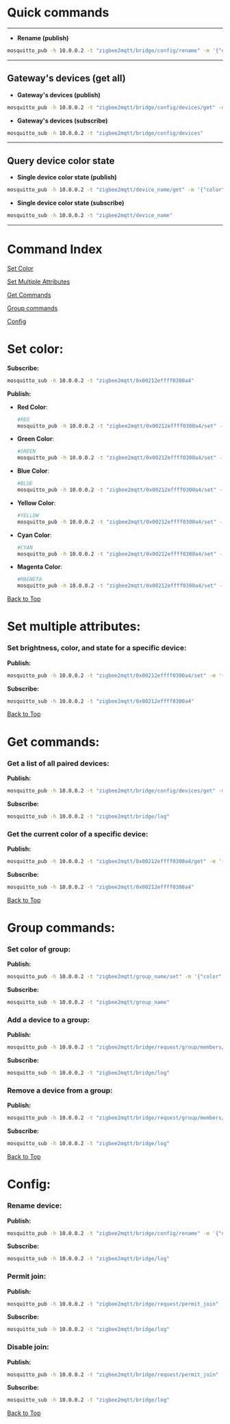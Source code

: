 # Quick commands

---

- **Rename (publish)**
```bash
mosquitto_pub -h 10.0.0.2 -t "zigbee2mqtt/bridge/config/rename" -m '{"old": "LAMPI0001", "new": "LAMPI666"}'
```

---

## Gateway's devices (get all)

- **Gateway's devices (publish)**

```bash
mosquitto_pub -h 10.0.0.2 -t "zigbee2mqtt/bridge/config/devices/get" -m ""
```

- **Gateway's devices (subscribe)**

```bash
mosquitto_sub -h 10.0.0.2 -t "zigbee2mqtt/bridge/config/devices"
```

---

## Query device color state

- **Single device color state (publish)**

```bash
mosquitto_pub -h 10.0.0.2 -t "zigbee2mqtt/device_name/get" -m '{"color": ""}'
```

- **Single device color state (subscribe)**

```bash
mosquitto_sub -h 10.0.0.2 -t "zigbee2mqtt/device_name"
```

---

# Command Index

[Set Color](#set-color)

[Set Multiple Attributes](#set-multiple-attributes)

[Get Commands](#get-commands)

[Group commands](#group-commands)

[Config](#config)

# Set color:

**Subscribe:**

```bash
mosquitto_sub -h 10.0.0.2 -t "zigbee2mqtt/0x00212effff0300a4"
```

**Publish:**

- **Red Color**:

   ```bash
   #RED
   mosquitto_pub -h 10.0.0.2 -t "zigbee2mqtt/0x00212effff0300a4/set" -m '{"color":{"x":0.7006,"y":0.2993}}'
   ```

- **Green Color**:
  
   ```bash
   #GREEN
   mosquitto_pub -h 10.0.0.2 -t "zigbee2mqtt/0x00212effff0300a4/set" -m '{"color":{"x":0.1724,"y":0.7468}}'
   ```

- **Blue Color**:
  
   ```bash
   #BLUE
   mosquitto_pub -h 10.0.0.2 -t "zigbee2mqtt/0x00212effff0300a4/set" -m '{"color":{"x":0.1355,"y":0.0399}}'
   ```

- **Yellow Color**:
  
   ```bash
   #YELLOW
   mosquitto_pub -h 10.0.0.2 -t "zigbee2mqtt/0x00212effff0300a4/set" -m '{"color":{"x":0.4325,"y":0.5000}}'
   ```

- **Cyan Color**:
  
   ```bash
   #CYAN
   mosquitto_pub -h 10.0.0.2 -t "zigbee2mqtt/0x00212effff0300a4/set" -m '{"color":{"x":0.1576,"y":0.2365}}'
   ```

- **Magenta Color**:
  
   ```bash
   #MAGNETA
   mosquitto_pub -h 10.0.0.2 -t "zigbee2mqtt/0x00212effff0300a4/set" -m '{"color":{"x":0.3833,"y":0.1591}}'
   ```


[Back to Top](#command-index)

# Set multiple attributes:

### **Set brightness, color, and state for a specific device:**

**Publish:**

```bash
mosquitto_pub -h 10.0.0.2 -t "zigbee2mqtt/0x00212effff0300a4/set" -m '{"brightness": 100, "color": {"x": 0.1724, "y": 0.7468}, "state_rgb": "ON", "state_white": "OFF"}'
```

**Subscribe:**

```bash
mosquitto_sub -h 10.0.0.2 -t "zigbee2mqtt/0x00212effff0300a4"
```

[Back to Top](#command-index)

# Get commands:

### **Get a list of all paired devices:**

**Publish:**

```bash
mosquitto_pub -h 10.0.0.2 -t "zigbee2mqtt/bridge/config/devices/get" -m ""
```

**Subscribe:**

```bash
mosquitto_sub -h 10.0.0.2 -t "zigbee2mqtt/bridge/log"
```

### **Get the current color of a specific device:**

**Publish:**

```bash
mosquitto_pub -h 10.0.0.2 -t "zigbee2mqtt/0x00212effff0300a4/get" -m '{"color": ""}'
```

**Subscribe:**

```bash
mosquitto_sub -h 10.0.0.2 -t "zigbee2mqtt/0x00212effff0300a4"
```

[Back to Top](#command-index)

# Group commands:

### **Set color of group:**

**Publish:**

```bash
mosquitto_pub -h 10.0.0.2 -t "zigbee2mqtt/group_name/set" -m '{"color":{"x":0.7006,"y":0.2993}}'
```

**Subscribe:**

```bash
mosquitto_sub -h 10.0.0.2 -t "zigbee2mqtt/group_name"
```

### **Add a device to a group:**

**Publish:**

```bash
mosquitto_pub -h 10.0.0.2 -t "zigbee2mqtt/bridge/request/group/members/add" -m '{"group": "alles", "device": "0x00212effff0300a4"}'
```

**Subscribe:**

```bash
mosquitto_sub -h 10.0.0.2 -t "zigbee2mqtt/bridge/log"
```

### **Remove a device from a group:**

**Publish:**

```bash
mosquitto_pub -h 10.0.0.2 -t "zigbee2mqtt/bridge/request/group/members/remove" -m '{"group": "alles", "device": "0x00212effff0300a4"}'
```

**Subscribe:**

```bash
mosquitto_sub -h 10.0.0.2 -t "zigbee2mqtt/bridge/log"
```

[Back to Top](#command-index)

# Config:

### **Rename device:**

**Publish:**

```bash
mosquitto_pub -h 10.0.0.2 -t "zigbee2mqtt/bridge/config/rename" -m '{"old": "0x00212effff0300a4", "new": "new_name"}'
```

**Subscribe:**

```bash
mosquitto_sub -h 10.0.0.2 -t "zigbee2mqtt/bridge/log"
```

### **Permit join:**

**Publish:**

```bash
mosquitto_pub -h 10.0.0.2 -t "zigbee2mqtt/bridge/request/permit_join" -m '{"value": true}'
```

**Subscribe:**

```bash
mosquitto_sub -h 10.0.0.2 -t "zigbee2mqtt/bridge/log"
```

### **Disable join:**

**Publish:**

```bash
mosquitto_pub -h 10.0.0.2 -t "zigbee2mqtt/bridge/request/permit_join" -m '{"value": false}'
```

**Subscribe:**

```bash
mosquitto_sub -h 10.0.0.2 -t "zigbee2mqtt/bridge/log"
```

[Back to Top](#command-index)
